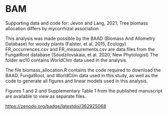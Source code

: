 # BAM
Supporting data and code for: Jevon and Lang, 2021; Tree biomass allocation differs by mycorrhizal association

This analysis was made possible by the BAAD (Biomass And Allometry Database) for woody plants (Falster, et al. 2015, Ecology)
FR_occurrences.csv and FR_measurements.csv are data files from the FungalRoot database (Soudzilovskaia, et al. 2020, New Phytologist)
The folder wc10 contains WorldClim data used in the analysis.

The file biomass_allocation.R contains the code required to download the BAAD, FungalRoot, and WorldClim data used in this study, as well as the code to generate all figures and linear models used in this analysis.

Figures 1 and 2 and Supplementary Table 1 from the published manuscript are available to view as separate files.

https://zenodo.org/badge/latestdoi/362925068

 


